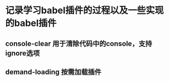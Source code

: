 # 记录学习babel插件的过程以及一些实现的babel插件

## console-clear 用于清除代码中的console，支持ignore选项

## demand-loading 按需加载插件